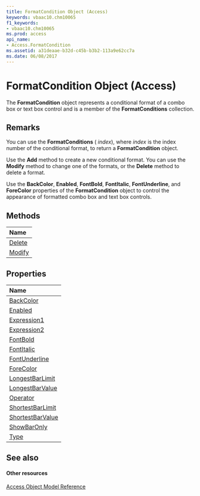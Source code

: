 ```yaml
---
title: FormatCondition Object (Access)
keywords: vbaac10.chm10065
f1_keywords:
- vbaac10.chm10065
ms.prod: access
api_name:
- Access.FormatCondition
ms.assetid: a31deaae-b32d-c45b-b3b2-113a9e62cc7a
ms.date: 06/08/2017
---
```



# FormatCondition Object (Access)

The **FormatCondition** object represents a conditional format of a combo box or text box control and is a member of the **FormatConditions** collection.


## Remarks

You can use the **FormatConditions** ( _index_), where  _index_ is the index number of the conditional format, to return a **FormatCondition** object.

Use the **Add** method to create a new conditional format. You can use the **Modify** method to change one of the formats, or the **Delete** method to delete a format.

Use the **BackColor**, **Enabled**, **FontBold**, **FontItalic**, **FontUnderline**, and **ForeColor** properties of the **FormatCondition** object to control the appearance of formatted combo box and text box controls.


## Methods



|**Name**|
|:-----|
|[Delete](formatcondition-delete-method-access.md)|
|[Modify](formatcondition-modify-method-access.md)|

## Properties



|**Name**|
|:-----|
|[BackColor](formatcondition-backcolor-property-access.md)|
|[Enabled](formatcondition-enabled-property-access.md)|
|[Expression1](formatcondition-expression1-property-access.md)|
|[Expression2](formatcondition-expression2-property-access.md)|
|[FontBold](formatcondition-fontbold-property-access.md)|
|[FontItalic](formatcondition-fontitalic-property-access.md)|
|[FontUnderline](formatcondition-fontunderline-property-access.md)|
|[ForeColor](formatcondition-forecolor-property-access.md)|
|[LongestBarLimit](formatcondition-longestbarlimit-property-access.md)|
|[LongestBarValue](formatcondition-longestbarvalue-property-access.md)|
|[Operator](formatcondition-operator-property-access.md)|
|[ShortestBarLimit](formatcondition-shortestbarlimit-property-access.md)|
|[ShortestBarValue](formatcondition-shortestbarvalue-property-access.md)|
|[ShowBarOnly](formatcondition-showbaronly-property-access.md)|
|[Type](formatcondition-type-property-access.md)|

## See also


#### Other resources


[Access Object Model Reference](http://msdn.microsoft.com/library/2de134a4-6c5c-d2a3-8377-f4dd973ba650%28Office.15%29.aspx)

